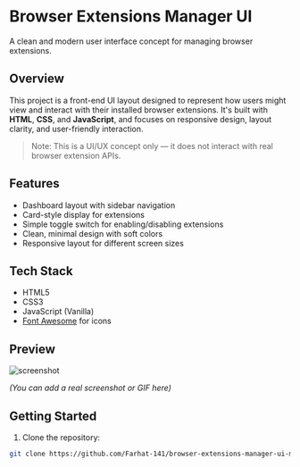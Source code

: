 # Browser Extensions Manager UI

A clean and modern user interface concept for managing browser extensions.

## Overview

This project is a front-end UI layout designed to represent how users might view and interact with their installed browser extensions. It's built with **HTML**, **CSS**, and **JavaScript**, and focuses on responsive design, layout clarity, and user-friendly interaction.

> Note: This is a UI/UX concept only — it does not interact with real browser extension APIs.

## Features

- Dashboard layout with sidebar navigation
- Card-style display for extensions
- Simple toggle switch for enabling/disabling extensions
- Clean, minimal design with soft colors
- Responsive layout for different screen sizes

## Tech Stack

- HTML5
- CSS3
- JavaScript (Vanilla)
- [Font Awesome](https://fontawesome.com/) for icons

## Preview

![screenshot](./assets/preview.png)

*(You can add a real screenshot or GIF here)*

## Getting Started

1. Clone the repository:

```bash
git clone https://github.com/Farhat-141/browser-extensions-manager-ui-main
